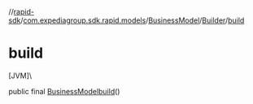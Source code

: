 //[rapid-sdk](../../../../index.md)/[com.expediagroup.sdk.rapid.models](../../index.md)/[BusinessModel](../index.md)/[Builder](index.md)/[build](build.md)

# build

[JVM]\

public final [BusinessModel](../index.md)[build](build.md)()
